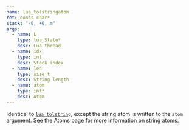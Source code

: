 ```yaml
---
name: lua_tolstringatom
ret: const char*
stack: "-0, +0, m"
args:
  - name: L
    type: lua_State*
    desc: Lua thread
  - name: idx
    type: int
    desc: Stack index
  - name: len
    type: size_t
    desc: String length
  - name: atom
    type: int*
    desc: Atom
---
```


Identical to [`lua_tolstring`](#lua_tolstring), except the string atom is written to the `atom` argument. See the [Atoms](guide/atoms.md) page for more information on string atoms.
